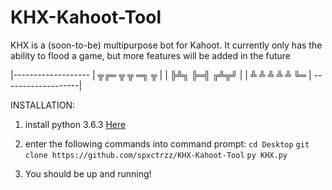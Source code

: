 # KHX-Kahoot-Tool
KHX is a (soon-to-be) multipurpose bot for Kahoot. It currently only has the ability to flood a game, but more features will be added in the future

|-------------------
|  ╦╔═  ╦ ╦  ═╗ ╦  |
|  ╠╩╗  ╠═╣  ╔╩╦╝  |
|  ╩ ╩  ╩ ╩  ╩ ╚═  |
-------------------|

INSTALLATION:

1. install python 3.6.3 [Here](https://www.python.org/ftp/python/3.6.3/python-3.6.3-amd64.exe)

2. enter the following commands into command prompt:
        `cd Desktop`
        `git clone https://github.com/spxctrzz/KHX-Kahoot-Tool`
        `py KHX.py`
        
3. You should be up and running!
